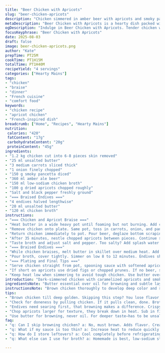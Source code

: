 ```yaml
---
title: "Beer Chicken with Apricots"
slug: "beer-chicken-apricots"
description: "Chicken simmered in amber beer with apricots and smoky pancetta. Braised endives finish the plate. No skin on chicken to avoid greasiness. Apricots add tart-sweet punch counterbalancing beer bitterness. Slow simmer for tender meat falling off bone. Butter browns meat and veg, creating fond for rich base. Prosciutto swapped with smoky pancetta—less salty, deeper aroma. Endives braised in broth, then reduced for caramelized bitterness. Visual cues key—golden-brown chicken, translucent onions, bubbling reduction. Adjust seasonings late to avoid over-salting. Simple, hearty, layered flavors and smart protein-veg combo."
metaDescription: "Beer Chicken with Apricots is a hearty dish packed with bold flavors from chicken simmered in amber ale, sweet apricots, and smoky pancetta."
ogDescription: "Indulge in Beer Chicken with Apricots. Tender chicken with a tangy twist from apricots and a smoky layer from pancetta."
focusKeyphrase: "Beer Chicken with Apricots"
date: 2025-08-03
draft: false
image: beer-chicken-apricots.png
author: "Kate"
prepTime: PT25M
cookTime: PT1H15M
totalTime: PT1H40M
recipeYield: "4 servings"
categories: ["Hearty Mains"]
tags:
- "chicken"
- "braise"
- "dinner"
- "French cuisine"
- "comfort food"
keywords:
- "chicken recipe"
- "apricot chicken"
- "French-inspired dish"
breadcrumb: ["Home", "Recipes", "Hearty Mains"]
nutrition: 
 calories: "420"
 fatContent: "17g"
 carbohydrateContent: "20g"
 proteinContent: "45g"
ingredients:
- "1.2 kg chicken cut into 6-8 pieces skin removed"
- "25 ml unsalted butter"
- "3 medium carrots sliced thick"
- "1 onion finely chopped"
- "150 g smoky pancetta diced"
- "360 ml amber ale beer"
- "150 ml low-sodium chicken broth"
- "100 g dried apricots chopped roughly"
- "Salt and black pepper freshly ground"
- "=== Braised Endives ==="
- "4 endives halved lengthwise"
- "20 ml unsalted butter"
- "120 ml chicken broth"
instructions:
- "=== Chicken and Apricot Braise ==="
- "Heat butter in a wide heavy pot until foaming but not burning. Add chicken pieces, dry with paper first. Brown all sides to deep golden skinless surface, about 4 min each side. Resist crowding pan—work in batches if needed. Salt and pepper as you go. Browning builds deep flavor base, key to rich stew."
- "Remove chicken onto plate. Same pot, toss in carrots, onion, and pancetta. Sauté on medium-high till onions are soft, translucent, and pancetta renders fat (about 3 min). Hear sizzle, smell caramelizing sugar from onions. Do not rush to prevent burning."
- "Return chicken immediately to pot. Pour beer, deglaze bottom scraping fond with wooden spoon to dissolve browned bits. Add broth. Salt moderately, pepper freshly cracked. Bring to vigorous simmer—bubbles breaking surface steadily. Lower heat to maintain gentle simmer, cover with lid slightly ajar for 35 minutes. Check periodically, liquid should barely bubble—too hot toughens meat."
- "After 35 minutes, nestle chopped apricots between pieces. Continue simmer uncovered for 15-18 minutes. Sauce thickens slightly, apricots plump and soften. Chicken should be tender enough to pull clean from bone, flesh opaque, juices run clear. Test by probing with fork—should offer little resistance but remain intact."
- "Taste broth and adjust salt and pepper. Too salty? Add splash water or extra broth. Too thin? Scoop chicken, increase heat to reduce liquid rapidly, stir to prevent sticking. Sauce must coat back of spoon nicely."
- "=== Braised Endives ==="
- "While chicken braises, melt butter in skillet over medium heat. Add endives cut side down. Sear undisturbed until deep golden brown—look for rich amber color, edges slightly crisp (4-5 min). Flip and season with salt and pepper."
- "Pour broth, cover tightly. Simmer on low 8 to 12 minutes. Endives should be tender but hold shape—tested by gentle squeeze. Uncover and increase heat to medium-high. Reduce remaining broth till nearly evaporated and endives surface appears glazed, sticky with concentrated flavors. Remove before drying out."
- "=== Plating and Final Tips ==="
- "Serve chicken straight from pot, spooning sauce with softened apricots over. Arrange endives alongside. Garnish optional with fresh herbs—thyme or parsley cut bright green contrast. Avoid heavy herbs that compete."
- "If short on apricots use dried figs or chopped prunes. If no beer, substitute with white wine or extra broth plus a splash of apple cider vinegar for acidity. Pancetta substitutes smoked bacon or finely diced ham, watch salt levels accordingly."
- "Keep heat low when simmering to avoid tough chicken. Use butter over oil for richer taste and better browning. Don’t skimp on deglazing—flavor resides there. Texture contrast between tender chicken, tender-sweet apricots, and caramelized bitter endives is foundation of the dish."
introduction: "Dark-simmered chicken with caramelized apricots and smoky pancetta. No skin = lean without dryness by slow gentle heat. Brown meat well—flavor comes from Maillard reaction and fond. Apricots defy typical sweet, add necessary acidity and texture shift. Pancetta swaps prosciutto to cut salt, deepen roast notes. Braised endives finish bitter but tender, coated in reduced broth glaze. Timing varies, trust sight and feel—bubbles, softened flesh, shrinking liquid. This dish demands patience but rewards with rustic depth. Butter critical for richness and caramelization; avoid oil for this one. The right pan, right temp, good screen for simmer—techniques that sustain the dish's soul."
ingredientsNote: "Butter essential over oil for browning and subtle layered flavor. Removing skin cuts fat, but careful cooking preserves moisture. Dried apricots hold tart-sweet punch after long simmer. Can swap with prunes or figs if required. Pancetta less salty than prosciutto, adds smoky notes without overwhelming salt. For broth, homemade or low-sodium store-bought control salt better. Endives rare in many pantries but any bitter leafy green (radicchio, Belgian endive) substitutes with similar bitterness. Adjust seasoning last to avoid oversalting from pancetta and broth combined. Chop apricots large for texture, too small they dissolve and flatten the sauce."
instructionsNote: "Brown chicken thoroughly to develop deep color and seal juices—don’t rush, evenly brown all sides. Use medium heat for sautéing vegetables to avoid burning. Pty deglazing pot essential—scrape all browned bits for intense flavor. Cover pot loosely to prevent boiling hard, maintain gentle simmer for tender chicken. Adding apricots late prevents disintegration, maintaining texture and fruity bursts. Endives require quick sear first to lock edges, then slow braise under foil to tenderize without falling apart. Final reduction of their braising liquid intensifies flavor and creates glaze—watch closely to avoid burning. Adjust seasonings just before serving to balance salt and acidity well. Timing is approximate, focus on cues: chicken pulls from bone, apricots plumped, sauce coats spoon, endives tender with glazed surface."
tips:
- "Brown chicken till deep golden. Skipping this step? You lose flavor, richness. Use medium heat. Avoid crowding. Ensure even browning."
- "Check for doneness by pulling chicken. If it pulls clean, done. Broth? Adjust salt late. Too salty? Splash in water or stock. Thin sauce? Increase heat."
- "Endives need searing first, that browning makes a difference. Crispy edges contrast tender inside. Watch the broth on reduction. Too dry? Remove early."
- "Chop apricots larger for texture, they break down in heat. Sub in figs or prunes if apricots aren’t on hand. No beer? White wine works."
- "Use butter for browning, never oil. For deeper taste—has to be unsalted to control salt. Pancetta can swap with bacon, keep salt in check."
faq:
- "q: Can I skip browning chicken? a: No, must brown. Adds flavor. Creates fond. Rich stew from fond. Skim quickly if you burn. It ruins flavors."
- "q: What if my sauce is too thin? a: Increase heat to reduce quickly. Stir constantly. If too thin? More heat, stir often. Sauce should coat spoon."
- "q: How do I store leftovers? a: Cool completely before refrigerating. Use airtight container. Freeze for up to 3 months. Thaw to reheat gently."
- "q: What else can I use for broth? a: Homemade is best, low-sodium store-bought can work. Check salt levels. Add acid with vinegar if needed."

---
```

